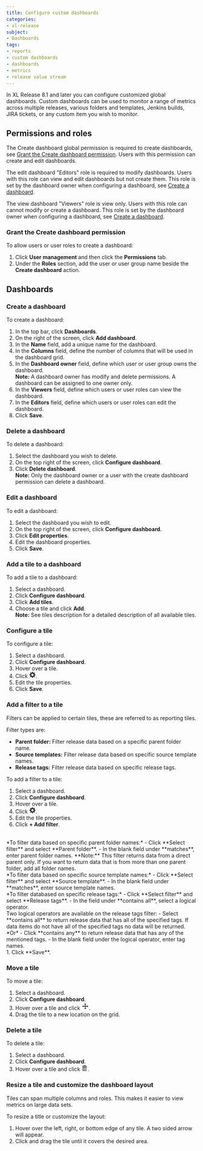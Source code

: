 ```yaml
---
title: Configure custom dashboards
categories:
- xl-release
subject:
- Dashboards
tags:
- reports
- custom dashboards
- dashboards
- metrics
- release value stream
---
```


In XL Release 8.1 and later you can configure customized global dashboards. Custom dashboards can be used to monitor a range of metrics across multiple releases, various folders and templates, Jenkins builds, JIRA tickets, or any custom item you wish to monitor.

## Permissions and roles
The Create dashboard global permission is required to create dashboards, see [Grant the Create dashboard permission](#grant-the-create-dashboard-permission). Users with this permission can create and edit dashboards.

The edit dashboard "Editors" role is required to modify dashboards. Users with this role can view and edit dashboards but not create them. This role is set by the dashboard owner when configuring a dashboard, see [Create a dashboard](#create-a-dashboard).

The view dashboard "Viewers" role is view only. Users with this role can cannot modify or create a dashboard. This role is set by the dashboard owner when configuring a dashboard, see [Create a dashboard](#create-a-dashboard).

### Grant the Create dashboard permission
To allow users or user roles to create a dashboard:
1. Click **User management** and then click the **Permissions** tab.
2. Under the **Roles** section, add the user or user group name beside the **Create dashboard** action.

## Dashboards

### Create a dashboard
To create a dashboard:
1. In the top bar, click **Dashboards**.
2. On the right of the screen, click **Add dashboard**.
3. In the **Name** field, add a unique name for the dashboard.
4. In the **Columns** field, define the number of columns that will be used in the dashboard grid.
5. In the **Dashboard owner** field, define which user or user group owns the dashboard.    
 **Note:** A dashboard owner has modify and delete permissions. A dashboard can be assigned to one owner only.
6. In the **Viewers** field, define which users or user roles can view the dashboard.
7. In the **Editors** field, define which users or user roles can edit the dashboard.
8. Click **Save**.

### Delete a dashboard
To delete a dashboard:
1. Select the dashboard you wish to delete.
1. On the top right of the screen, click **Configure dashboard**.
2. Click **Delete dashboard**.    
**Note:** Only the dashboard owner or a user with the create dashboard permission can delete a dashboard.

### Edit a dashboard
To edit a dashboard:
1. Select the dashboard you wish to edit.
1. On the top right of the screen, click **Configure dashboard**.
2. Click **Edit properties**.
3. Edit the dashboard properties.
4. Click **Save**.

### Add a tile to a dashboard
To add a tile to a dashboard:
1. Select a dashboard.
2. Click **Configure dashboard**.
3. Click **Add tiles**.
4. Choose a tile and click **Add**.    
**Note:** See tiles description for a detailed description of all available tiles.

### Configure a tile
To configure a tile:
1. Select a dashboard.
1. Click **Configure dashboard**.
1. Hover over a tile.
1. Click ![Gear icon](/images/button_configure_tile.png).
1. Edit the tile properties.
1. Click **Save**.

### Add a filter to a tile
Filters can be applied to certain tiles, these are referred to as reporting tiles.

Filter types are:
- **Parent folder:** Filter release data based on a specific parent folder name.
- **Source templates:** Filter release data based on specific source template names.
- **Release tags:** Filter release data based on specific release tags.

To add a filter to a tile:
1. Select a dashboard.
1. Click **Configure dashboard**.
1. Hover over a tile.
1. Click ![Gear icon](/images/button_configure_tile.png).
1. Edit the tile properties.
1. Click **+ Add filter**.    
<br/>
    *To filter data based on specific parent folder names:*    
        - Click **Select filter** and select **Parent folder**.    
        - In the blank field under **matches**, enter parent folder names.    
        **Note:** This filter returns data from a direct parent only. If you want to return data that is from more than one parent folder, add all folder names.   
        <br/>
    *To filter data based on specific source template names:*    
        - Click **Select filter** and select **Source template**.    
        - In the blank field under **matches**, enter source template names.    
        <br/>
    *To filter databased on specific release tags:*    
        - Click **Select filter** and select **Release tags**.    
        - In the field under **contains all**, select a logical operator.    
        <br/>
     Two logical operators are available on the release tags filter:        
        - Select **contains all** to return release data that has all of the specified tags. If data items do not have all of the specified tags no data will be returned.     
        *Or*     
        - Click **contains any** to return release data that has any of the mentioned tags.
        - In the blank field under the logical operator, enter tag names.  
        <br/>
1. Click **Save**.  

### Move a tile
To move a tile:
1. Select a dashboard.
1. Click **Configure dashboard**.
1. Hover over a tile and click ![Move icon](../images/button-move-tile.png).
1. Drag the tile to a new location on the grid.

### Delete a tile
To delete a tile:
1. Select a dashboard.
1. Click **Configure dashboard**.
1. Hover over a tile and click ![Delete icon](/images/button-delete-tile2.png).

### Resize a tile and customize the dashboard layout
Tiles can span multiple columns and roles. This makes it easier to view metrics on large data sets.

To resize a title or customize the layout:
1. Hover over the left, right, or bottom edge of any tile. A two sided arrow will appear.
2. Click and drag the tile until it covers the desired area.
